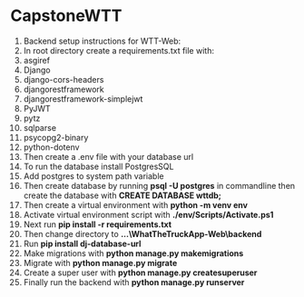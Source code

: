 # CapstoneWTT
<ol>
<li>Backend setup instructions for WTT-Web:</li>
<li>In root directory create a requirements.txt file with:</li>
<li>asgiref</li>
<li>Django</li>
<li>django-cors-headers</li>
<li>djangorestframework</li>
<li>djangorestframework-simplejwt</li>
<li>PyJWT</li>
<li>pytz</li>
<li>sqlparse</li>
<li>psycopg2-binary</li>
<li>python-dotenv</li>
<li>Then create a .env file with your database url</li>
<li>To run the database install PostgresSQL</li>
<li>Add postgres to system path variable</li>
<li>Then create database by running <b>psql -U postgres</b> in commandline then create the database with <b>CREATE DATABASE wttdb;</b></li>
<li>Then create a virtual environment with <b>python -m venv env</b></li>
<li>Activate virtual environment script with <b>./env/Scripts/Activate.ps1</b></li>
<li>Next run <b>pip install -r requirements.txt</b></li>
<li>Then change directory to <b>...\WhatTheTruckApp-Web\backend</b></li>
<li>Run <b>pip install dj-database-url</b></li>
<li>Make migrations with <b>python manage.py makemigrations</b></li>
<li>Migrate with <b>python manage.py migrate</b></li>
<li>Create a super user with <b>python manage.py createsuperuser</b></li>
<li>Finally run the backend with <b>python manage.py runserver</b> </li>
</ol>

